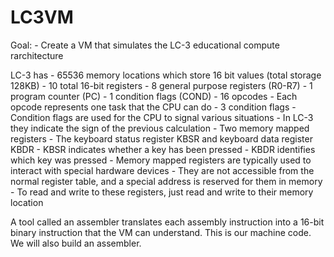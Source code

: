 # LC3VM

Goal:
	- Create a VM that simulates the LC-3 educational compute rarchitecture

LC-3 has
	- 65536 memory locations which store 16 bit values (total storage 128KB)
	- 10 total 16-bit registers
		- 8 general purpose registers (R0-R7)
		- 1 program counter (PC)
		- 1 condition flags (COND)
	- 16 opcodes
		- Each opcode represents one task that the CPU can do
	- 3 condition flags
		- Condition flags are used for the CPU to signal various situations
		- In LC-3 they indicate the sign of the previous calculation
	- Two memory mapped registers
		- The keyboard status register KBSR and keyboard data register KBDR
		- KBSR indicates whether a key has been pressed
		- KBDR identifies which key was pressed
		- Memory mapped registers are typically used to interact with special hardware devices
		- They are not accessible from the normal register table, and a special address is reserved for them in memory
		- To read and write to these registers, just read and write to their memory location


A tool called an assembler translates each assembly instruction into a 16-bit binary instruction
that the VM can understand. This is our machine code. We will also build an assembler. 